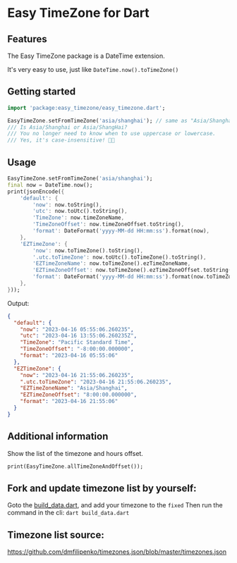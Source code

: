 # Easy TimeZone for Dart

## Features

The Easy TimeZone package is a DateTime extension.

It's very easy to use, just like `DateTime.now().toTimeZone()`

## Getting started

```dart
import 'package:easy_timezone/easy_timezone.dart';

EasyTimeZone.setFromTimeZone('asia/shanghai'); // same as "Asia/Shanghai"
/// Is Asia/Shanghai or Asia/ShangHai?
/// You no longer need to know when to use uppercase or lowercase.
/// Yes, it's case-insensitive! 🎉🎉

```

## Usage

```dart
EasyTimeZone.setFromTimeZone('asia/shanghai');
final now = DateTime.now();
print(jsonEncode({
    'default': {
        'now': now.toString(),
        'utc': now.toUtc().toString(),
        'TimeZone': now.timeZoneName,
        'TimeZoneOffset': now.timeZoneOffset.toString(),
        'format': DateFormat('yyyy-MM-dd HH:mm:ss').format(now),
    },
    'EZTimeZone': {
        'now': now.toTimeZone().toString(),
        '.utc.toTimeZone': now.toUtc().toTimeZone().toString(),
        'EZTimeZoneName': now.toTimeZone().ezTimeZoneName,
        'EZTimeZoneOffset': now.toTimeZone().ezTimeZoneOffset.toString(),
        'format': DateFormat('yyyy-MM-dd HH:mm:ss').format(now.toTimeZone()),
    },
}));

```
Output: 
```json
{
  "default": {
    "now": "2023-04-16 05:55:06.260235",
    "utc": "2023-04-16 13:55:06.260235Z",
    "TimeZone": "Pacific Standard Time",
    "TimeZoneOffset": "-8:00:00.000000",
    "format": "2023-04-16 05:55:06"
  },
  "EZTimeZone": {
    "now": "2023-04-16 21:55:06.260235",
    ".utc.toTimeZone": "2023-04-16 21:55:06.260235",
    "EZTimeZoneName": "Asia/Shanghai",
    "EZTimeZoneOffset": "8:00:00.000000",
    "format": "2023-04-16 21:55:06"
  }
}
```

## Additional information
Show the list of the timezone and hours offset.
```dart
print(EasyTimeZone.allTimeZoneAndOffset());
```

## Fork and update timezone list by yourself:
Goto the [build_data.dart](./build_data.dart), and add your timezone to the `fixed`
Then run the command in the cli: `dart build_data.dart`

## Timezone list source:
https://github.com/dmfilipenko/timezones.json/blob/master/timezones.json
